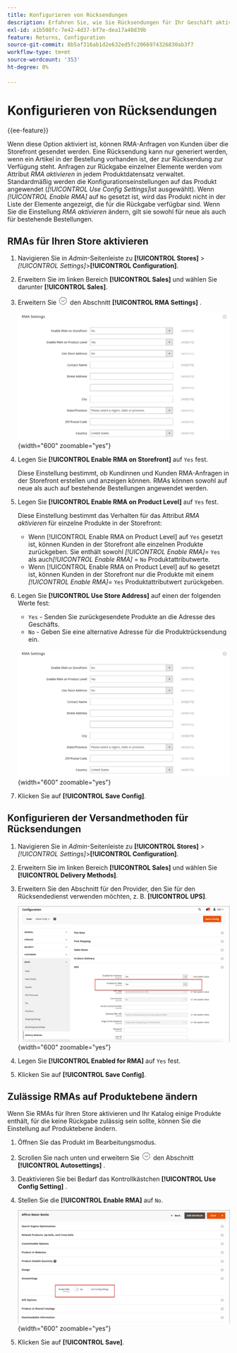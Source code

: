 ```yaml
---
title: Konfigurieren von Rücksendungen
description: Erfahren Sie, wie Sie Rücksendungen für Ihr Geschäft aktivieren und die unterstützten Versandmethoden konfigurieren.
exl-id: a1b508fc-7e42-4d37-bf7e-dea17a40d39b
feature: Returns, Configuration
source-git-commit: 8b5af316ab1d2e632ed5fc2066974326830ab3f7
workflow-type: tm+mt
source-wordcount: '353'
ht-degree: 0%

---
```


# Konfigurieren von Rücksendungen

{{ee-feature}}

Wenn diese Option aktiviert ist, können RMA-Anfragen von Kunden über die Storefront gesendet werden. Eine Rücksendung kann nur generiert werden, wenn ein Artikel in der Bestellung vorhanden ist, der zur Rücksendung zur Verfügung steht. Anfragen zur Rückgabe einzelner Elemente werden vom Attribut _RMA aktivieren_ in jedem Produktdatensatz verwaltet. Standardmäßig werden die Konfigurationseinstellungen auf das Produkt angewendet (_[!UICONTROL Use Config Settings]_&#x200B;ist ausgewählt). Wenn&#x200B;_[!UICONTROL Enable RMA]_ auf `No` gesetzt ist, wird das Produkt nicht in der Liste der Elemente angezeigt, die für die Rückgabe verfügbar sind. Wenn Sie die Einstellung _RMA aktivieren_ ändern, gilt sie sowohl für neue als auch für bestehende Bestellungen.

## RMAs für Ihren Store aktivieren

1. Navigieren Sie in _Admin_-Seitenleiste zu **[!UICONTROL Stores]** > _[!UICONTROL Settings]_>**[!UICONTROL Configuration]**.

1. Erweitern Sie im linken Bereich **[!UICONTROL Sales]** und wählen Sie darunter **[!UICONTROL Sales]**.

1. Erweitern Sie ![Erweiterungsauswahl](../assets/icon-display-expand.png) den Abschnitt **[!UICONTROL RMA Settings]** .

   ![RMA-Einstellungen](../configuration-reference/sales/assets/sales-rma-settings.png){width="600" zoomable="yes"}

1. Legen Sie **[!UICONTROL Enable RMA on Storefront]** auf `Yes` fest.

   Diese Einstellung bestimmt, ob Kundinnen und Kunden RMA-Anfragen in der Storefront erstellen und anzeigen können. RMAs können sowohl auf neue als auch auf bestehende Bestellungen angewendet werden.

1. Legen Sie **[!UICONTROL Enable RMA on Product Level]** auf `Yes` fest.

   Diese Einstellung bestimmt das Verhalten für das Attribut _RMA aktivieren_ für einzelne Produkte in der Storefront:

   - Wenn [!UICONTROL Enable RMA on Product Level] auf `Yes` gesetzt ist, können Kunden in der Storefront alle einzelnen Produkte zurückgeben. Sie enthält sowohl _[!UICONTROL Enable RMA]_= `Yes` als auch&#x200B;_[!UICONTROL Enable RMA]_ = `No` Produktattributwerte.
   - Wenn [!UICONTROL Enable RMA on Product Level] auf `No` gesetzt ist, können Kunden in der Storefront nur die Produkte mit einem _[!UICONTROL Enable RMA]_= `Yes` Produktattributwert zurückgeben.

1. Legen Sie **[!UICONTROL Use Store Address]** auf einen der folgenden Werte fest:

   - `Yes` - Senden Sie zurückgesendete Produkte an die Adresse des Geschäfts.
   - `No` - Geben Sie eine alternative Adresse für die Produktrücksendung ein.

   ![RMA-Einstellungen mit alternativer Adresse](../configuration-reference/sales/assets/sales-rma-settings.png){width="600" zoomable="yes"}

1. Klicken Sie auf **[!UICONTROL Save Config]**.

## Konfigurieren der Versandmethoden für Rücksendungen

1. Navigieren Sie in _Admin_-Seitenleiste zu **[!UICONTROL Stores]** > _[!UICONTROL Settings]_>**[!UICONTROL Configuration]**.

1. Erweitern Sie im linken Bereich **[!UICONTROL Sales]** und wählen Sie **[!UICONTROL Delivery Methods]**.

1. Erweitern Sie den Abschnitt für den Provider, den Sie für den Rücksendedienst verwenden möchten, z. B. **[!UICONTROL UPS]**.

   ![RMA-Dienst für Provider aktivieren](./assets/rma-delivery-method.png){width="600" zoomable="yes"}

1. Legen Sie **[!UICONTROL Enabled for RMA]** auf `Yes` fest.

1. Klicken Sie auf **[!UICONTROL Save Config]**.

## Zulässige RMAs auf Produktebene ändern

Wenn Sie RMAs für Ihren Store aktivieren und Ihr Katalog einige Produkte enthält, für die keine Rückgabe zulässig sein sollte, können Sie die Einstellung auf Produktebene ändern.

1. Öffnen Sie das Produkt im Bearbeitungsmodus.

1. Scrollen Sie nach unten und erweitern Sie ![Erweiterungsauswahl](../assets/icon-display-expand.png) den Abschnitt **[!UICONTROL Autosettings]** .

1. Deaktivieren Sie bei Bedarf das Kontrollkästchen **[!UICONTROL Use Config Setting]** .

1. Stellen Sie die **[!UICONTROL Enable RMA]** auf `No`.

   ![Deaktivieren von RMA für ein Produkt](./assets/product-advanced-autosettings-enable-rma.png){width="600" zoomable="yes"}

1. Klicken Sie auf **[!UICONTROL Save]**.

